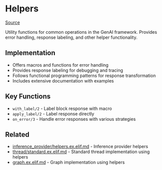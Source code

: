 # Helpers
[Source](/github/ai/genai_all/genai_core/lib/vnext_genai/helpers.ex)

Utility functions for common operations in the GenAI framework. Provides error handling, response labeling, and other helper functionality.

## Implementation
- Offers macros and functions for error handling
- Provides response labeling for debugging and tracing
- Follows functional programming patterns for response transformation
- Includes extensive documentation with examples

## Key Functions
- `with_label/2` - Label block response with macro
- `apply_label/2` - Label response directly
- `on_error/3` - Handle error responses with various strategies

## Related
- [inference_provider/helpers.ex.elif.md](inference_provider/helpers.ex.elif.md) - Inference provider helpers
- [thread/standard.ex.elif.md](thread/standard.ex.elif.md) - Standard thread implementation using helpers
- [graph.ex.elif.md](graph.ex.elif.md) - Graph implementation using helpers